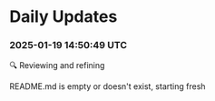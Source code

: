 # Daily Updates

### 2025-01-19 14:50:49 UTC
🔍 Reviewing and refining

README.md is empty or doesn't exist, starting fresh
